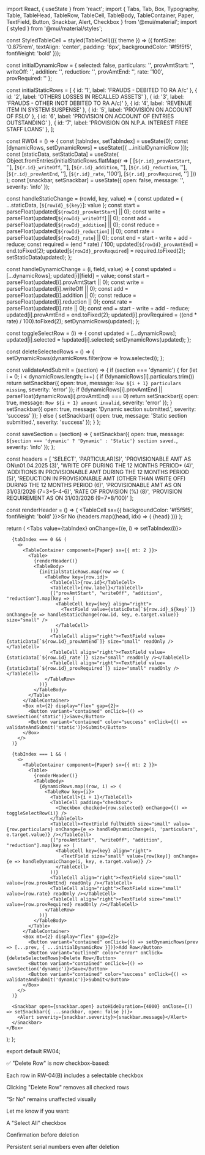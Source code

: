 import React, { useState } from 'react';
import {
  Tabs, Tab, Box, Typography, Table, TableHead, TableRow, TableCell, TableBody,
  TableContainer, Paper, TextField, Button, Snackbar, Alert, Checkbox
} from '@mui/material';
import { styled } from '@mui/material/styles';

const StyledTableCell = styled(TableCell)(({ theme }) => ({
  fontSize: '0.875rem',
  textAlign: 'center',
  padding: '6px',
  backgroundColor: '#f5f5f5',
  fontWeight: 'bold'
}));

const initialDynamicRow = {
  selected: false,
  particulars: '', provAmtStart: '', writeOff: '', addition: '', reduction: '', provAmtEnd: '', rate: '100', provRequired: ''
};

const initialStaticRows = [
  { id: '1', label: 'FRAUDS - DEBITED TO RA A/c' },
  { id: '2', label: 'OTHERS LOSSES IN RECALLED ASSETS' },
  { id: '3', label: 'FRAUDS - OTHER (NOT DEBITED TO RA A/c)' },
  { id: '4', label: 'REVENUE ITEM IN SYSTEM SUSPENSE' },
  { id: '5', label: 'PROVISION ON ACCOUNT OF FSLO' },
  { id: '6', label: 'PROVISION ON ACCOUNT OF ENTRIES OUTSTANDING' },
  { id: '7', label: 'PROVISION ON N.P.A. INTEREST FREE STAFF LOANS' },
];

const RW04 = () => {
  const [tabIndex, setTabIndex] = useState(0);
  const [dynamicRows, setDynamicRows] = useState([{ ...initialDynamicRow }]);
  const [staticData, setStaticData] = useState(
    Object.fromEntries(initialStaticRows.flatMap(r => [
      [`${r.id}_provAmtStart`, ''],
      [`${r.id}_writeOff`, ''],
      [`${r.id}_addition`, ''],
      [`${r.id}_reduction`, ''],
      [`${r.id}_provAmtEnd`, ''],
      [`${r.id}_rate`, '100'],
      [`${r.id}_provRequired`, '']
    ]))
  );
  const [snackbar, setSnackbar] = useState({ open: false, message: '', severity: 'info' });

  const handleStaticChange = (rowId, key, value) => {
    const updated = { ...staticData, [`${rowId}_${key}`]: value };
    const start = parseFloat(updated[`${rowId}_provAmtStart`] || 0);
    const write = parseFloat(updated[`${rowId}_writeOff`] || 0);
    const add = parseFloat(updated[`${rowId}_addition`] || 0);
    const reduce = parseFloat(updated[`${rowId}_reduction`] || 0);
    const rate = parseFloat(updated[`${rowId}_rate`] || 0);
    const end = start - write + add - reduce;
    const required = (end * rate) / 100;
    updated[`${rowId}_provAmtEnd`] = end.toFixed(2);
    updated[`${rowId}_provRequired`] = required.toFixed(2);
    setStaticData(updated);
  };

  const handleDynamicChange = (i, field, value) => {
    const updated = [...dynamicRows];
    updated[i][field] = value;
    const start = parseFloat(updated[i].provAmtStart || 0);
    const write = parseFloat(updated[i].writeOff || 0);
    const add = parseFloat(updated[i].addition || 0);
    const reduce = parseFloat(updated[i].reduction || 0);
    const rate = parseFloat(updated[i].rate || 0);
    const end = start - write + add - reduce;
    updated[i].provAmtEnd = end.toFixed(2);
    updated[i].provRequired = ((end * rate) / 100).toFixed(2);
    setDynamicRows(updated);
  };

  const toggleSelectRow = (i) => {
    const updated = [...dynamicRows];
    updated[i].selected = !updated[i].selected;
    setDynamicRows(updated);
  };

  const deleteSelectedRows = () => {
    setDynamicRows(dynamicRows.filter(row => !row.selected));
  };

  const validateAndSubmit = (section) => {
    if (section === 'dynamic') {
      for (let i = 0; i < dynamicRows.length; i++) {
        if (!dynamicRows[i].particulars.trim()) return setSnackbar({ open: true, message: `Row ${i + 1} particulars missing`, severity: 'error' });
        if (!dynamicRows[i].provAmtEnd || parseFloat(dynamicRows[i].provAmtEnd) === 0) return setSnackbar({ open: true, message: `Row ${i + 1} amount invalid`, severity: 'error' });
      }
      setSnackbar({ open: true, message: 'Dynamic section submitted.', severity: 'success' });
    } else {
      setSnackbar({ open: true, message: 'Static section submitted.', severity: 'success' });
    }
  };

  const saveSection = (section) => {
    setSnackbar({ open: true, message: `${section === 'dynamic' ? 'Dynamic' : 'Static'} section saved.`, severity: 'info' });
  };

  const headers = [
    'SELECT',
    'PARTICULAR(S)',
    'PROVISIONABLE AMT AS ON\n01.04.2025 (3)',
    'WRITE OFF DURING THE 12 MONTHS PERIOD* (4)',
    'ADDITIONS IN PROVISIONABLE AMT DURING THE 12 MONTHS PERIOD (5)',
    'REDUCTION IN PROVISIONABLE AMT (OTHER THAN WRITE OFF) DURING THE 12 MONTHS PERIOD (6)',
    'PROVISIONABLE AMT AS ON 31/03/2026 (7=3+5-4-6)',
    'RATE OF PROVISION (%) (8)',
    'PROVISION REQUIREMENT AS ON 31/03/2026 (9=7*8/100)'
  ];

  const renderHeader = () => (
    <TableHead>
      <TableRow>
        <TableCell sx={{ backgroundColor: '#f5f5f5', fontWeight: 'bold' }}>Sr No</TableCell>
        {headers.map((head, idx) => (
          <StyledTableCell key={idx}>{head}</StyledTableCell>
        ))}
      </TableRow>
    </TableHead>
  );

  return (
    <Box>
      <Tabs value={tabIndex} onChange={(e, i) => setTabIndex(i)}>
        <Tab label="RW-04(A)" />
        <Tab label="RW-04(B)" />
      </Tabs>

      {tabIndex === 0 && (
        <>
          <TableContainer component={Paper} sx={{ mt: 2 }}>
            <Table>
              {renderHeader()}
              <TableBody>
                {initialStaticRows.map(row => (
                  <TableRow key={row.id}>
                    <TableCell>{row.id}</TableCell>
                    <TableCell>{row.label}</TableCell>
                    {["provAmtStart", "writeOff", "addition", "reduction"].map(key => (
                      <TableCell key={key} align="right">
                        <TextField value={staticData[`${row.id}_${key}`]} onChange={e => handleStaticChange(row.id, key, e.target.value)} size="small" />
                      </TableCell>
                    ))}
                    <TableCell align="right"><TextField value={staticData[`${row.id}_provAmtEnd`]} size="small" readOnly /></TableCell>
                    <TableCell align="right"><TextField value={staticData[`${row.id}_rate`]} size="small" readOnly /></TableCell>
                    <TableCell align="right"><TextField value={staticData[`${row.id}_provRequired`]} size="small" readOnly /></TableCell>
                  </TableRow>
                ))}
              </TableBody>
            </Table>
          </TableContainer>
          <Box mt={2} display="flex" gap={2}>
            <Button variant="contained" onClick={() => saveSection('static')}>Save</Button>
            <Button variant="contained" color="success" onClick={() => validateAndSubmit('static')}>Submit</Button>
          </Box>
        </>
      )}

      {tabIndex === 1 && (
        <>
          <TableContainer component={Paper} sx={{ mt: 2 }}>
            <Table>
              {renderHeader()}
              <TableBody>
                {dynamicRows.map((row, i) => (
                  <TableRow key={i}>
                    <TableCell>{i + 1}</TableCell>
                    <TableCell padding="checkbox">
                      <Checkbox checked={row.selected} onChange={() => toggleSelectRow(i)} />
                    </TableCell>
                    <TableCell><TextField fullWidth size="small" value={row.particulars} onChange={e => handleDynamicChange(i, 'particulars', e.target.value)} /></TableCell>
                    {["provAmtStart", "writeOff", "addition", "reduction"].map(key => (
                      <TableCell key={key} align="right">
                        <TextField size="small" value={row[key]} onChange={e => handleDynamicChange(i, key, e.target.value)} />
                      </TableCell>
                    ))}
                    <TableCell align="right"><TextField size="small" value={row.provAmtEnd} readOnly /></TableCell>
                    <TableCell align="right"><TextField size="small" value={row.rate} readOnly /></TableCell>
                    <TableCell align="right"><TextField size="small" value={row.provRequired} readOnly /></TableCell>
                  </TableRow>
                ))}
              </TableBody>
            </Table>
          </TableContainer>
          <Box mt={2} display="flex" gap={2}>
            <Button variant="contained" onClick={() => setDynamicRows(prev => [...prev, { ...initialDynamicRow }])}>Add Row</Button>
            <Button variant="outlined" color="error" onClick={deleteSelectedRows}>Delete Row</Button>
            <Button variant="contained" onClick={() => saveSection('dynamic')}>Save</Button>
            <Button variant="contained" color="success" onClick={() => validateAndSubmit('dynamic')}>Submit</Button>
          </Box>
        </>
      )}

      <Snackbar open={snackbar.open} autoHideDuration={4000} onClose={() => setSnackbar({ ...snackbar, open: false })}>
        <Alert severity={snackbar.severity}>{snackbar.message}</Alert>
      </Snackbar>
    </Box>
  );
};

export default RW04;


✅ "Delete Row" is now checkbox-based:

Each row in RW-04(B) includes a selectable checkbox

Clicking "Delete Row" removes all checked rows

"Sr No" remains unaffected visually


Let me know if you want:

A "Select All" checkbox

Confirmation before deletion

Persistent serial numbers even after deletion


